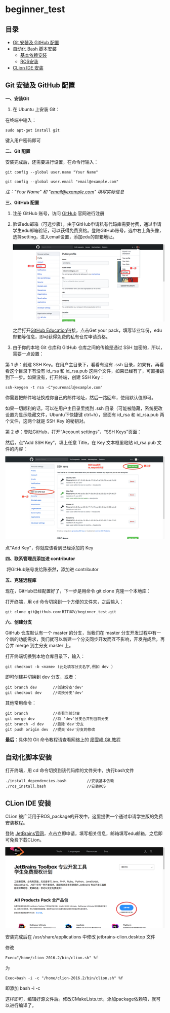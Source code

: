 # beginner_test
## 目录

<ul type="disc">
<li><a href="#C1"> Git 安装及 GitHub 配置</a></li>
<li>
    <a href="#C2">自动化 Bash 脚本安装</a>
    <ul>
        <li><a href="#C2">基本依赖安装</a></li>
        <li><a href="#C2">ROS安装</a></li>
    </ul>
</li>
<li><a href="#C3">CLion IDE 安装</a></li>
</ul> 

<a name="C1"><h2> Git 安装及 GitHub 配置</h2></a>

**一、安装Git**

1. 在 Ubuntu 上安装 Git：

在终端中输入：

```shell
sudo apt-get install git
```

键入用户密码即可

**二、Git 配置**

安装完成后，还需要进行设置，在命令行输入：

```shell
git config --global user.name "Your Name" 
```

```Shell
git config --global user.email "email@example.com" 
```

*注："Your Name" 和 "email@example.com" 填写实际信息*

**三、GitHub 配置**

1. 注册 GitHub 账号，访问 [GitHub](github.com) 官网进行注册

2. 验证edu邮箱（可选步骤），由于GitHub申请私有代码库需要付费，通过申请学生edu邮箱验证，可以获得免费资格。登陆GitHub账号，选中右上角头像，选择setting，进入email设置，添加edu的邮箱地址。

   ![](https://raw.githubusercontent.com/BITUGV/beginner_test/master/pic/email.png)

   之后打开[GitHub Education](https://education.github.com)链接，点击Get your pack，填写毕业年份，edu邮箱等信息，即可获得免费的私有仓库申请资格。

3. 由于你的本地 Git 仓库和 GitHub 仓库之间的传输是通过 SSH 加密的，所以，需要一点设置：

第 1 步：创建 SSH Key。在用户主目录下，看看有没有 .ssh 目录，如果有，再看看这个目录下有没有 id_rsa 和 id_rsa.pub 这两个文件，如果已经有了，可直接跳到下一步。如果没有，打开终端，创建 SSH Key：

```shell
ssh-keygen -t rsa -C"youremail@example.com"
```

你需要把邮件地址换成你自己的邮件地址，然后一路回车，使用默认值即可。

如果一切顺利的话，可以在用户主目录里找到 .ssh 目录（可能被隐藏，系统更改设置为显示隐藏文件，Ubuntu下快捷键 ctrl+h），里面有 id_rsa 和 id_rsa.pub 两个文件，这两个就是 SSH Key 的秘钥对。

第 2 步：登陆GitHub，打开“Account settings”，“SSH Keys”页面：

然后，点“Add SSH Key”，填上任意 Title，在 Key 文本框里粘贴 id_rsa.pub 文件的内容：

![](https://raw.githubusercontent.com/BITUGV/beginner_test/master/pic/add.png)

点“Add Key”，你就应该看到已经添加的 Key

**四、联系管理员添加进 contributor**

​	将GitHub账号发给陈泰然，添加进 contributor

**五、克隆远程库**

现在，GitHub已经配置好了，下一步是用命令 git clone 克隆一个本地库：

打开终端，用 cd 命令切换到一个方便的文件夹，之后输入：

```shell
git clone git@github.com:BITUGV/beginner_test.git
```

**六、创建分支**

GitHub 仓库默认有一个 master 的分支，当我们在 master 分支开发过程中有一个新的功能需求，我们就可以新建一个分支同步开发而互不影响，开发完成后，再合并 merge 到主分支 master 上。

打开终端切换到本地仓库目录下，输入：

```shell
git checkout -b <name> (此处填写分支名字,例如 dev )
```

即可创建并切换到 dev 分支，或者：

```shell
git branch dev       //创建分支'dev'
git checkout dev     //切换分支'dev'
```

其他常用命令：

```shell
git branch           //查看当前分支
git merge dev        //将 'dev'分支合并到当前分支
git branch -d dev    //删除'dev'分支
git push origin dev  //提交'dev'分支的修改
```

**最后**：具体的 Git 命令教程请查看网络上的 [廖雪峰 Git 教程](https://www.liaoxuefeng.com/wiki/0013739516305929606dd18361248578c67b8067c8c017b000)

<a name="C2"><h2>自动化脚本安装</h2></a>

打开终端，用 cd 命令切换到该代码库的文件夹中，执行bash文件

```shell
./install_dependencies.bash         //安装基本依赖
./ros_install.bash                  //安装ROS
```

<a name="C3"><h2>CLion IDE 安装</h2></a>

CLion 被广泛用于ROS_package的开发中，这里提供一个通过申请学生版的免费安装教程。

登陆  [JetBrains官网](https://www.jetbrains.com/zh/student/)，点击立即申请，填写相关信息，邮箱填写edu邮箱，之后即可免费下载CLion。

![](https://raw.githubusercontent.com/BITUGV/beginner_test/master/pic/register.png)

安装完成后在 /usr/share/applications 中修改 jetbrains-clion.desktop 文件

修改

```shell
Exec="/home/clion-2016.2/bin/clion.sh" %f
```

为

```shell
Exec=bash -i -c "/home/clion-2016.2/bin/clion.sh" %f
```

即添加 bash -i -c

这样即可，编辑好源文件后。修改CMakeLists.txt，添加package依赖项，就可以进行编译了。